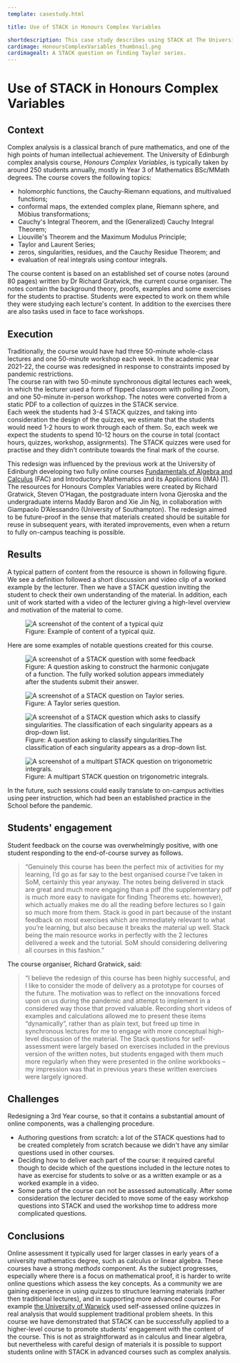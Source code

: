```yaml
---
template: casestudy.html

title: Use of STACK in Honours Complex Variables

shortdescription: This case study describes using STACK at The University of Edinburgh in, Honours Complex Variables, a Year 3 pure mathematics module.
cardimage: HonoursComplexVariables_thumbnail.png
cardimagealt: A STACK question on finding Taylor series.
---
```


# Use of STACK in Honours Complex Variables

## Context

Complex analysis is a classical branch of pure mathematics, and one of the high points of human intellectual achievement.  The University of Edinburgh complex analysis course, _Honours Complex Variables_, is typically taken by around 250 students annually, mostly in Year 3 of Mathematics BSc/MMath degrees. The course covers the following topics:
 
* holomorphic functions, the Cauchy-Riemann equations, and multivalued functions;
* conformal maps, the extended complex plane, Riemann sphere, and Möbius transformations;
* Cauchy's Integral Theorem, and the (Generalized) Cauchy Integral Theorem;
* Liouville's Theorem and the Maximum Modulus Principle;
* Taylor and Laurent Series;
* zeros, singularities, residues, and the Cauchy Residue Theorem; and
* evaluation of real integrals using contour integrals.

The course content is based on an established set of course notes (around 80 pages) written by Dr Richard Gratwick, the current course organiser.   The notes contain the background theory, proofs, examples and some exercises for the students to practise. 
Students were expected to work on them while they were studying each lecture's content. In addition to the exercises there are also tasks used in face to face workshops.

## Execution

Traditionally, the course would have had three 50-minute whole-class lectures and one 50-minute workshop each week.  In the academic year 2021-22, the course was redesigned in response to constraints imposed by pandemic restrictions.  
The course ran with two 50-minute synchronous digital lectures each week, in which the lecturer used a form of flipped classroom with polling in Zoom, and one 50-minute in-person workshop.  The notes were converted from a static PDF to a collection of quizzes in the STACK service.    
Each week the students had 3-4 STACK quizzes, and taking into consideration the design of the quizzes, we estimate that the students would need 1-2 hours to work through each of them. So, each week we expect the students to spend 10-12 hours on the course in total (contact hours, quizzes, workshop, assignments).
The STACK quizzes were used for practise and they didn't contribute towards the final mark of the course. 

This redesign was influenced by the previous work at the University of Edinburgh developing two fully online courses <a href="../../2019/FAC">Fundamentals of Algebra and Calculus</a> (FAC) and Introductory Mathematics and its Applications (IMA) [1].   
The resources for Honours Complex Variables were created by Richard Gratwick, Steven O’Hagan, the postgraduate intern Ivona Gjeroska and the undergraduate interns Maddy Baron and Xie Jin Ng, in collaboration with Giampaolo D’Alessandro (University of Southampton).  The redesign aimed to be future-proof in the sense that materials created should be suitable for reuse in subsequent years, with iterated improvements, even when a return to fully on-campus teaching is possible.  

## Results

A typical pattern of content from the resource is shown in following figure.    We see a definition followed a short discussion and video clip of a worked example by the lecturer.  Then we have a STACK question inviting the student to check their own understanding of the material.  In addition, each unit of work started with a video of the lecturer giving a high-level overview and motivation of the material to come.

<div class="float-none img-middle">
<figure class="figure">
<img class="figure-img img-fluid" src="../Images/HCoVsequence.png" alt="A screenshot of the content of a typical quiz">
  <figcaption class="figure-caption">Figure: Example of content of a typical quiz.</figcaption>
</figure></div>


Here are some examples of notable questions created for this course. 

<div class="float-none img-middle">
<figure class="figure">
<img class="figure-img img-fluid" src="../Images/Ex1_4_15ii.png" alt="A screenshot of a STACK question with some feedback">
  <figcaption class="figure-caption">Figure: A question asking to construct the harmonic conjugate of a function. The fully worked solution appears immediately after the students submit their answer.</figcaption>
</figure></div>

<div class="float-none img-middle">
<figure class="figure">
<img class="figure-img img-fluid" src="../Images/Taylor_series_Ws9_3a.png" alt="A screenshot of a STACK question on Taylor series. ">
  <figcaption class="figure-caption">Figure: A Taylor series question.</figcaption>
</figure></div>

<div class="float-none img-middle">
<figure class="figure">
<img class="figure-img img-fluid" src="../Images/Classify_singularities.png" alt="A screenshot of a STACK question which asks to classify singularities. The classification of each singularity appears as a drop-down list.">
  <figcaption class="figure-caption">Figure: A question asking to classify singularities.The classification of each singularity appears as a drop-down list.</figcaption>
</figure></div>

<div class="float-none img-middle">
<figure class="figure">
<img class="figure-img img-fluid" src="../Images/IntRatFunc.png" alt="A screenshot of a multipart STACK question on trigonometric integrals.">
  <figcaption class="figure-caption">Figure: A multipart STACK question on trigonometric integrals.</figcaption>
</figure></div>



In the future, such sessions could easily translate to on-campus activities using peer instruction, which had been an established practice in the School before the pandemic. 

## Students' engagement
Student feedback on the course was overwhelmingly positive, with one student responding  to the end-of-course survey as follows.

> “Genuinely this course has been the perfect mix of activities for my learning, I’d go as far say to the best organised course I’ve taken in SoM, certainly this year anyway. The notes being delivered in stack are great and much more engaging than a pdf (the supplementary pdf is much more easy to navigate for finding Theorems etc. however), which actually makes me do all the reading before lectures so I gain so much more from them. Stack is good in part because of the instant feedback on most exercises which are immediately relevant to what you’re learning, but also because it breaks the material up well. Stack being the main resource works in perfectly with the 2 lectures delivered a week and the tutorial. SoM should considering delivering all courses in this fashion.”

The course organiser, Richard Gratwick, said:

> “I believe the redesign of this course has been highly successful, and I like to consider the mode of delivery as a prototype for courses of the future. The motivation was to reflect on the innovations forced upon on us during the pandemic and attempt to implement in a considered way those that proved valuable. Recording short videos of examples and calculations allowed me to present these items “dynamically”, rather than as plain text, but freed up time in synchronous lectures for me to engage with more conceptual high-level discussion of the material. The Stack questions for self-assessment were largely based on exercises included in the previous version of the written notes, but students engaged with them much more regularly when they were presented in the online workbooks – my impression was that in previous years these written exercises were largely ignored.
	
## Challenges

Redesigning a 3rd Year course, so that it contains a substantial amount of online components, was a challenging procedure.

* Authoring questions from scratch: a lot of the STACK questions had to be created completely from scratch because we didn't have any similar questions used in other courses.  
* Deciding how to deliver each part of the course:  it required careful though to decide which of the questions included in the lecture notes   to have as exercise for students to solve or as a written example or as a worked example in a video.
* Some parts of the course can not be assessed automatically. After some consideration the lecturer decided to move some of the easy workshop questions into STACK and used the workshop time to address more complicated questions. 

## Conclusions

Online assessment it typically used for larger classes in early years of a university mathematics degree, such as calculus or linear algebra. These courses have a strong _methods_ component.  As the subject progresses, especially where there is a focus on mathematical proof, it is harder to write online questions which assess the key concepts.  As a community we are gaining experience in using quizzes to structure learning materials (rather then traditional lectures), and in supporting more advanced courses.  For example  <a href="../../2021/Warwick/">the University of Warwick</a> used self-assessed online quizzes in real analysis that would supplement traditional problem sheets. In this course we have demonstrated that STACK can be successfully applied to a higher-level course to promote students' engagement with the content of the course.  This is not as straightforward as in calculus and linear algebra, but nevertheless with careful design of materials it is possible to support students online with STACK in advanced courses such as complex analysis.

